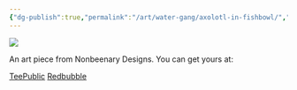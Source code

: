 ```yaml
---
{"dg-publish":true,"permalink":"/art/water-gang/axolotl-in-fishbowl/","title":"Axolotl in Fishbowl","tags":["Art","Animals"]}
---
```



![](https://baserow-media.ams3.digitaloceanspaces.com/user_files/5ubuRUb39wow5EzAIECMQwAi51Qh77mC_b75bdb4deb23eb477dfa2be67be48137238d603c295412bf4014ebaffec27dfb.jpg)

An art piece from Nonbeenary Designs. You can get yours at:

[TeePublic](https://www.teepublic.com/t-shirt/46431768-axolotl-in-a-fishbowl)
[Redbubble](https://www.redbubble.com/shop/ap/146825703?ref=studio-promote)
